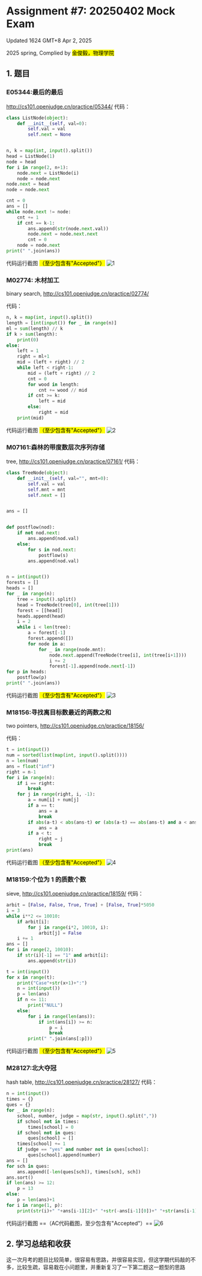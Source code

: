 # Assignment #7: 20250402 Mock Exam

Updated 1624 GMT+8 Apr 2, 2025

2025 spring, Complied by <mark>金俊毅，物理学院</mark>



## 1. 题目

### E05344:最后的最后

http://cs101.openjudge.cn/practice/05344/
代码：

```python
class ListNode(object):
    def __init__(self, val=0):
        self.val = val
        self.next = None


n, k = map(int, input().split())
head = ListNode(1)
node = head
for i in range(2, n+1):
    node.next = ListNode(i)
    node = node.next
node.next = head
node = node.next

cnt = 0
ans = []
while node.next != node:
    cnt += 1
    if cnt == k-1:
        ans.append(str(node.next.val))
        node.next = node.next.next
        cnt = 0
    node = node.next
print(" ".join(ans))
```



代码运行截图 <mark>（至少包含有"Accepted"）</mark>
![1](1.png)




### M02774: 木材加工

binary search, http://cs101.openjudge.cn/practice/02774/

代码：

```python
n, k = map(int, input().split())
length = [int(input()) for _ in range(n)]
ml = sum(length) // k
if k > sum(length):
    print(0)
else:
    left = 1
    right = ml+1
    mid = (left + right) // 2
    while left < right-1:
        mid = (left + right) // 2
        cnt = 0
        for wood in length:
            cnt += wood // mid
        if cnt >= k:
            left = mid
        else:
            right = mid
    print(mid)
```



代码运行截图 <mark>（至少包含有"Accepted"）</mark>
![2](2.png)




### M07161:森林的带度数层次序列存储

tree, http://cs101.openjudge.cn/practice/07161/
代码：

```python
class TreeNode(object):
    def __init__(self, val="", mnt=0):
        self.val = val
        self.mnt = mnt
        self.next = []


ans = []


def postflow(nod):
    if not nod.next:
        ans.append(nod.val)
    else:
        for s in nod.next:
            postflow(s)
        ans.append(nod.val)


n = int(input())
forests = []
heads = []
for _ in range(n):
    tree = input().split()
    head = TreeNode(tree[0], int(tree[1]))
    forest = [[head]]
    heads.append(head)
    i = 2
    while i < len(tree):
        a = forest[-1]
        forest.append([])
        for node in a:
            for _ in range(node.mnt):
                node.next.append(TreeNode(tree[i], int(tree[i+1])))
                i += 2
                forest[-1].append(node.next[-1])
for p in heads:
    postflow(p)
print(" ".join(ans))

```



代码运行截图 <mark>（至少包含有"Accepted"）</mark>
![3](3.png)




### M18156:寻找离目标数最近的两数之和

two pointers, http://cs101.openjudge.cn/practice/18156/

代码：

```python
t = int(input())
num = sorted(list(map(int, input().split())))
n = len(num)
ans = float("inf")
right = n-1
for i in range(n):
    if i == right:
        break
    for j in range(right, i, -1):
        a = num[i] + num[j]
        if a == t:
            ans = a
            break
        if abs(a-t) < abs(ans-t) or (abs(a-t) == abs(ans-t) and a < ans):
            ans = a
        if a < t:
            right = j
            break
print(ans)
```



代码运行截图 <mark>（至少包含有"Accepted"）</mark>
![4](4.png)




### M18159:个位为 1 的质数个数

sieve, http://cs101.openjudge.cn/practice/18159/
代码：

```python
arbit = [False, False, True, True] + [False, True]*5050
i = 3
while i**2 <= 10010:
    if arbit[i]:
        for j in range(i*2, 10010, i):
            arbit[j] = False
    i += 1
ans = []
for i in range(2, 10010):
    if str(i)[-1] == "1" and arbit[i]:
        ans.append(str(i))

t = int(input())
for x in range(t):
    print("Case"+str(x+1)+":")
    n = int(input())
    p = len(ans)
    if n <= 11:
        print("NULL")
    else:
        for i in range(len(ans)):
            if int(ans[i]) >= n:
                p = i
                break
        print(" ".join(ans[:p]))
```



代码运行截图 <mark>（至少包含有"Accepted"）</mark>
![5](5.png)




### M28127:北大夺冠

hash table, http://cs101.openjudge.cn/practice/28127/
代码：

```python
n = int(input())
times = {}
ques = {}
for _ in range(n):
    school, number, judge = map(str, input().split(","))
    if school not in times:
        times[school] = 0
    if school not in ques:
        ques[school] = []
    times[school] += 1
    if judge == "yes" and number not in ques[school]:
        ques[school].append(number)
ans = []
for sch in ques:
    ans.append([-len(ques[sch]), times[sch], sch])
ans.sort()
if len(ans) >= 12:
    p = 13
else:
    p = len(ans)+1
for i in range(1, p):
    print(str(i)+" "+ans[i-1][2]+" "+str(-ans[i-1][0])+" "+str(ans[i-1][1]))
```



代码运行截图 ==（AC代码截图，至少包含有"Accepted"）==
![6](6.png)




## 2. 学习总结和收获

这一次月考的题目比较简单，很容易有思路，并很容易实现，但这学期代码敲的不多，比较生疏，容易栽在小问题里，并重新复习了一下第二题这一题型的思路











